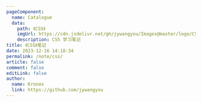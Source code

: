 ```yaml
---
pageComponent:
  name: Catalogue
  data:
    path: 《CSS》
    imgUrl: https://cdn.jsdelivr.net/gh/jywangyou/Images@master/logo/CSS.3b8y5ref4aw0.webp
    description: CSS 学习笔记
title: 《CSS》笔记
date: 2023-12-16 14:18:34
permalink: /note/css/
article: false
comment: false
editLink: false
author: 
  name: Kronos
  link: https://github.com/jywangyou
---
```

